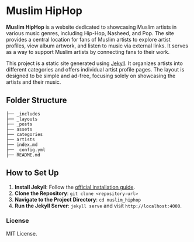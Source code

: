 
# Muslim HipHop

**Muslim HipHop** is a website dedicated to showcasing Muslim artists in various music genres, including Hip-Hop, Nasheed, and Pop. The site provides a central location for fans of Muslim artists to explore artist profiles, view album artwork, and listen to music via external links. It serves as a way to support Muslim artists by connecting fans to their work.

This project is a static site generated using [Jekyll](https://jekyllrb.com/). It organizes artists into different categories and offers individual artist profile pages. The layout is designed to be simple and ad-free, focusing solely on showcasing the artists and their music.

## Folder Structure

```
├── _includes
├── _layouts
├── _posts
├── assets
├── categories
├── artists
├── index.md
├── _config.yml
├── README.md
```

## How to Set Up

1. **Install Jekyll**: Follow the [official installation guide](https://jekyllrb.com/docs/installation/).
2. **Clone the Repository**: `git clone <repository-url>`
3. **Navigate to the Project Directory**: `cd muslim_hiphop`
4. **Run the Jekyll Server**: `jekyll serve` and visit `http://localhost:4000`.

### License

MIT License.
